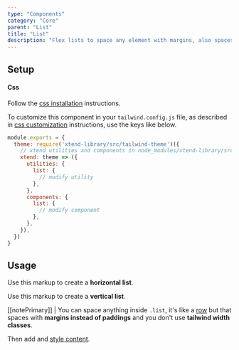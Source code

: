 ```yaml
---
type: "Components"
category: "Core"
parent: "List"
title: "List"
description: "Flex lists to space any element with margins, also spaces vertically."
---
```


## Setup

#### Css

Follow the [css installation](/introduction/getting-started/setup#css-installation) instructions.

To customize this component in your `tailwind.config.js` file, as described in [css customization](/introduction/getting-started/setup#css-customization) instructions, use the keys like below.

```jsx
module.exports = {
  theme: require('xtend-library/src/tailwind-theme')({
    // xtend utilities and components in node_modules/xtend-library/src/tailwind-xtend.js
    xtend: theme => ({
      utilities: {
        list: {
          // modify utility
        },
      },
      components: {
        list: {
          // modify component
        },
      },
    }),
  })
}
```

## Usage

Use this markup to create a **horizontal list**.

<script type="text/plain" class="language-markup">
  <nav class="list">
    <!-- content -->
  </nav>
</script>

Use this markup to create a **vertical list**.

<script type="text/plain" class="language-markup">
  <nav class="list-block">
    <!-- content -->
  </nav>
</script>

[[notePrimary]]
| You can space anything inside `.list`, it's like a [row](/components/core/row) but that spaces with **margins instead of paddings** and you don't use **tailwind width classes**.

Then add and [style content](/components/core/list/content).

<demo>
  <demovanilla src="vanilla/components/core/list/usage">
  </demovanilla>
  <demovanilla src="vanilla/components/core/list/usage-block">
  </demovanilla>
  <demovanilla src="vanilla/components/core/list/usage-nested">
  </demovanilla>
</demo>
